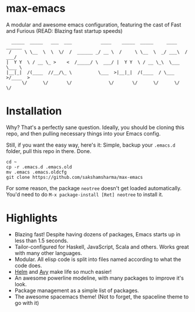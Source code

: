 max-emacs
=========

A modular and awesome emacs configuration, featuring the cast of Fast and Furious (READ: Blazing fast startup speeds)

```
  _____  _____   ___  ___           ____    _____  _____     ____    ______
 /     \ \__  \  \  \/  /  ______ _/ __ \  /     \ \__  \  _/ ___\  /  ___/
|  Y Y  \ / __ \_ >    <  /_____/ \  ___/ |  Y Y  \ / __ \_\  \___  \___ \ 
|__|_|  /(____  //__/\_ \          \___  >|__|_|  /(____  / \___  >/____  >
      \/      \/       \/              \/       \/      \/      \/      \/ 
```

# Installation

Why? That's a perfectly sane question. Ideally, you should be cloning this repo, and then pulling necessary things into your Emacs config.

Still, if you want the easy way, here's it:
Simple, backup your ```.emacs.d``` folder, pull this repo in there. Done.

```
cd ~
cp -r .emacs.d .emacs.old
mv .emacs .emacs.oldcfg
git clone https://github.com/sakshamsharma/max-emacs
```

For some reason, the package `neotree` doesn't get loaded automatically. You'd need to do `M-x package-install [Ret] neotree` to install it.

# Highlights
+ Blazing fast! Despite having dozens of packages, Emacs starts up in less than 1.5 seconds.
+ Tailor-configured for Haskell, JavaScript, Scala and others. Works great with many other languages.
+ Modular. All elisp code is split into files named according to what the code does.
+ [Helm](https://github.com/emacs-helm/helm) and [Avy](https://github.com/abo-abo/avy) make life so much easier!
+ An awesome powerline modeline, with many packages to improve it's look.
+ Package management as a simple list of packages.
+ The awesome spacemacs theme! (Not to forget, the spaceline theme to go with it)
